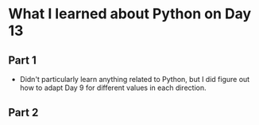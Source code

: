 # What I learned about Python on Day 13

## Part 1
- Didn't particularly learn anything related to Python, but I did figure out how to adapt Day 9 for different values in each direction.

## Part 2
